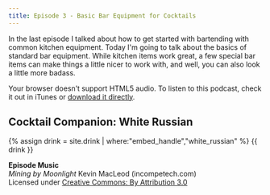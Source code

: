 ```yaml
---
title: Episode 3 - Basic Bar Equipment for Cocktails
---
```


In the last episode I talked about how to get started with bartending with common kitchen equipment. Today I'm going to talk about the basics of standard bar equipment. While kitchen items work great, a few special bar items can make things a little nicer to work with, and well, you can also look a little more badass.

<amp-audio width="auto"
  height="50"
  src="//traffic.libsyn.com/homebartips/Episode03.mp3">
  <div fallback>
    <p>Your browser doesn’t support HTML5 audio. To listen to this podcast, check it out in iTunes or <a href="//traffic.libsyn.com/homebartips/Episode02.mp3">download it directly</a>.</p>
  </div>
</amp-audio>

## Cocktail Companion: White Russian
{% assign drink = site.drink | where:"embed_handle","white_russian" %}
{{ drink }}

**Episode Music**  
*Mining by Moonlight* Kevin MacLeod (incompetech.com)  
Licensed under [Creative Commons: By Attribution 3.0](http://creativecommons.org/licenses/by/3.0/)